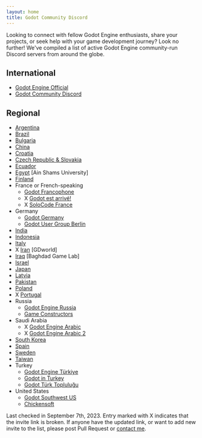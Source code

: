 ```yaml
---
layout: home
title: Godot Community Discord
---
```


Looking to connect with fellow Godot Engine enthusiasts, share your projects, or seek help with your game development journey? Look no further! We've compiled a list of active Godot Engine community-run Discord servers from around the globe.

## International
- [Godot Engine Official](https://discord.gg/4JBkykG)
- [Godot Community Discord](https://discord.gg/UpbwRdtcv2)

## Regional
- [Argentina](https://discord.gg/2BtycSPdkk)
- [Brazil](https://discord.gg/gWmQKBv)
- [Bulgaria](https://discord.gg/j3KRdV3b4P)
- [China](https://discord.gg/R23VUTXwvz)
- [Croatia](https://discord.gg/6gjwfSG)
- [Czech Republic & Slovakia](https://discord.com/invite/g4XVFjXwfu)
- [Ecuador](https://discord.gg/nZecyhN)
- [Egypt](https://discord.gg/QCxAgAAtYg) [Ain Shams University]
- [Finland](https://discord.gg/5QF5du3)
- France or French-speaking
	- [Godot Francophone](https://discordapp.com/invite/NQVd34V)
	- X [Godot est arrivé!](https://discord.gg/9FJAZaC)
	- X [SoloCode France](https://discord.gg/gZ3QJ5T)
- Germany
	- [Godot Germany](https://discord.gg/Tr7Ma6E)
	- [Godot User Group Berlin](https://discord.gg/Sm3CgrqqQa)
- [India](https://discord.gg/cRvFbRg)
- [Indonesia](https://discord.gg/yZFK8FaeS8)
- [Italy](https://discord.gg/7YuUqJB)
- X [Iran](https://discord.gg/n3BX6ujU5f) [GDworld]
- [Iraq](https://discord.gg/8DJh4Uxcyv) [Baghdad Game Lab]
- [Israel](https://discord.gg/k5HN6SQqnv)
- [Japan](https://discord.gg/DyFvSJZ)
- [Latvia](https://discord.gg/r6ewZGv)
- [Pakistan](https://discord.gg/YYjxgdn47P)
- [Poland](https://discord.gg/HBuuuPa)
- X [Portugal](https://discord.gg/nWMbpsFf)
- Russia
	- [Godot Engine Russia](https://discord.gg/MK9aWFX)
	- [Game Constructors](https://discord.gg/VjZ2ZZH93c)
- Saudi Arabia
	- X [Godot Engine Arabic](https://discord.gg/sGukE2UDJ6)
	- X [Godot Engine Arabic 2](https://discord.gg/fvNyxDQAJy)
- [South Korea](https://discord.gg/XK8Emsf)
- [Spain](https://discord.com/invite/fp4Z7QmZGu)
- [Sweden](https://discord.gg/6ZsgWmH)
- [Taiwan](https://discord.gg/fuTtQMaxZ2)
- Turkey
	- [Godot Engine Türkiye](https://discord.gg/3zuaj9EsYv)
	- [Godot in Turkey](https://discord.gg/AtHr842H7b)
	- [Godot Türk Topluluğu](https://discord.gg/B48HBJM)
- United States
	- [Godot Southwest US](https://discord.gg/qx7Ec49yDg)
	- [Chickensoft](https://discord.gg/MjA6HUzzAE)

Last checked in September 7th, 2023. Entry marked with X indicates that the invite link is broken. If anyone have the updated link, or want to add new invite to the list, please post Pull Request or [contact me](https://godot.community/contact).
